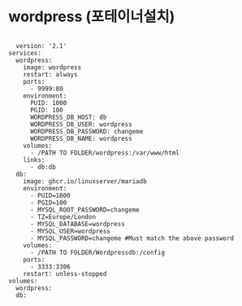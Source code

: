 # wordpress (포테이너설치)
<pre><code>
  version: '2.1'
services:
  wordpress:
    image: wordpress
    restart: always
    ports:
      - 9999:80
    environment:
      PUID: 1000
      PGID: 100
      WORDPRESS_DB_HOST: db
      WORDPRESS_DB_USER: wordpress
      WORDPRESS_DB_PASSWORD: changeme
      WORDPRESS_DB_NAME: wordpress
    volumes:
      - /PATH TO FOLDER/wordpress:/var/www/html
    links:
      - db:db
  db:
    image: ghcr.io/linuxserver/mariadb
    environment:
      - PUID=1000
      - PGID=100
      - MYSQL_ROOT_PASSWORD=changeme
      - TZ=Europe/London
      - MYSQL_DATABASE=wordpress
      - MYSQL_USER=wordpress
      - MYSQL_PASSWORD=changeme #Must match the above password
    volumes:
      - /PATH TO FOLDER/Wordpressdb:/config
    ports:
      - 3333:3306
    restart: unless-stopped
volumes:
  wordpress:
  db:
</code></pre>
